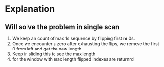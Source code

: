 # Explanation

## Will solve the problem in single scan

1. We keep an count of max 1s sequence by flipping first **m** 0s. 
2. Once we encounter a zero after exhausting the flips, we remove the first 0 from left and get the new length 
3. Keep in sliding this to see the max length 
4. for the window with max length flipped indexes are returnrd